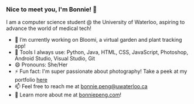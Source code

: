 ### Nice to meet you, I'm Bonnie! 👋

I am a computer science student @ the University of Waterloo, aspiring to advance the world of medical tech!

- 🌱 I’m currently working on Bloomi, a virtual garden and plant tracking app!
- 💬 Tools I always use: Python, Java, HTML, CSS, JavaScript, Photoshop, Android Studio, Visual Studio, Git
- 😄 Pronouns: She/Her
- ⚡ Fun fact: I'm super passionate about photography! Take a peek at my portfolio [here](https://bonniepeng.com/photography.html)
- 📫 Feel free to reach me at bonnie.peng@uwaterloo.ca
- 👯 Learn more about me at [bonniepeng.com](https://bonniepeng.com/)!



<!--
**bonniepeng2002/bonniepeng2002** is a ✨ _special_ ✨ repository because its `README.md` (this file) appears on your GitHub profile.

Here are some ideas to get you started:

- 🔭 I’m currently working on ...
- 👯 I’m looking to collaborate on ...
- 🤔 I’m looking for help with ...
-->
